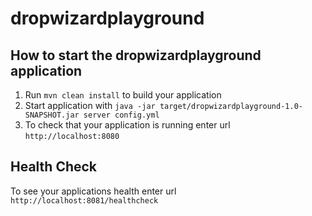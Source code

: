 # dropwizardplayground

How to start the dropwizardplayground application
---

1. Run `mvn clean install` to build your application
1. Start application with `java -jar target/dropwizardplayground-1.0-SNAPSHOT.jar server config.yml`
1. To check that your application is running enter url `http://localhost:8080`

Health Check
---

To see your applications health enter url `http://localhost:8081/healthcheck`
